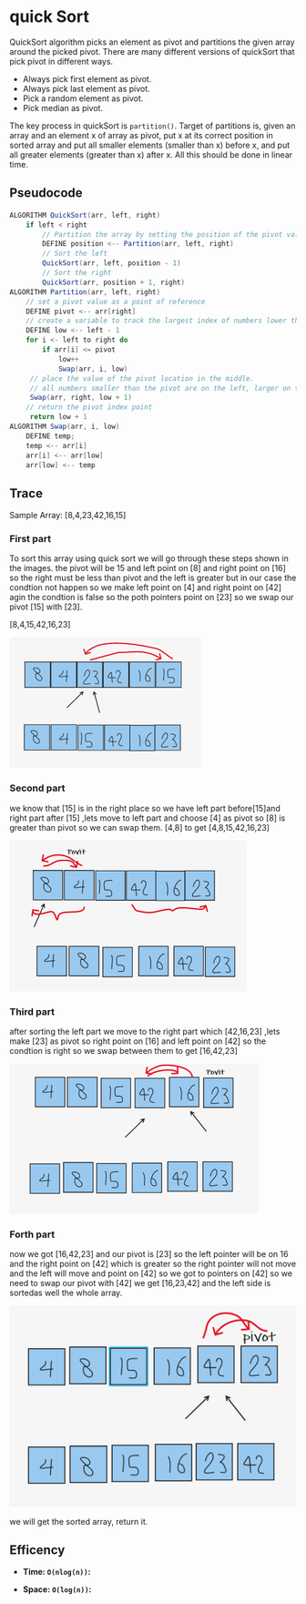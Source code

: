 # quick Sort

QuickSort algorithm picks an element as pivot and partitions the given array around the picked pivot. There are many different versions of quickSort that pick pivot in different ways.

- Always pick first element as pivot.
- Always pick last element as pivot.
- Pick a random element as pivot.
- Pick median as pivot.

The key process in quickSort is `partition()`. Target of partitions is, given an array and an element x of array as pivot, put x at its correct position in sorted array and put all smaller elements (smaller than x) before x, and put all greater elements (greater than x) after x. All this should be done in linear time.

## Pseudocode

```java
ALGORITHM QuickSort(arr, left, right)
    if left < right
        // Partition the array by setting the position of the pivot value
        DEFINE position <-- Partition(arr, left, right)
        // Sort the left
        QuickSort(arr, left, position - 1)
        // Sort the right
        QuickSort(arr, position + 1, right)
ALGORITHM Partition(arr, left, right)
    // set a pivot value as a point of reference
    DEFINE pivot <-- arr[right]
    // create a variable to track the largest index of numbers lower than the defined pivot
    DEFINE low <-- left - 1
    for i <- left to right do
        if arr[i] <= pivot
            low++
            Swap(arr, i, low)
     // place the value of the pivot location in the middle.
     // all numbers smaller than the pivot are on the left, larger on the right.
     Swap(arr, right, low + 1)
    // return the pivot index point
     return low + 1
ALGORITHM Swap(arr, i, low)
    DEFINE temp;
    temp <-- arr[i]
    arr[i] <-- arr[low]
    arr[low] <-- temp
```

## Trace

Sample Array: [8,4,23,42,16,15]

### **First part**

To sort this array using quick sort we will go through these steps shown in the images.
the pivot will be 15 and left point on [8] and right point on [16] so the right must be less than pivot and the left is greater but in our case the condtion not happen so we make left point on [4] and right point on [42] agin the condtion is false so the poth pointers point on [23] so we swap our pivot [15] with [23].

[8,4,15,42,16,23]

![1](./img/28first.png)

### **Second part**

we know that [15] is in the right place so we have left part before[15]and right part after [15] ,lets move to left part and choose [4] as pivot so [8] is greater than pivot so we can swap them.
[4,8] to get [4,8,15,42,16,23]

![2](./img/28step2.png)

### **Third part**

after sorting the left part we move to the right part which [42,16,23] ,lets make [23] as pivot so right point on [16] and left point on [42] so the condtion is right so we swap between them to get [16,42,23]

![3](./img/28step3.png)

### **Forth part**

now we got [16,42,23] and our pivot is [23] so the left pointer will be on 16 and the right point on [42] which is greater so the right pointer will not move and the left will move and point on [42] so  we got to pointers on [42] so we need to swap our pivot with [42] we get [16,23,42] and the left side is sortedas well the whole array.

![4](./img/28step4.png)

we will get the sorted array, return it.

## Efficency

- **Time: `O(nlog(n))`:**

- **Space: `O(log(n))`:**